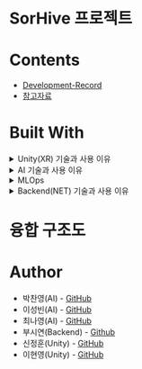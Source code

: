 # SorHive 프로젝트

# Contents
- [Development-Record](https://github.com/MA-Dot-COM/Intro/wiki/Development-Record)
- [참고자료](https://github.com/MA-Dot-COM/Intro/wiki/%EC%B0%B8%EA%B3%A0-%EC%9E%90%EB%A3%8C)

# Built With

<details>
<summary>Unity(XR) 기술과 사용 이유</summary>
<div markdown="1">

- [Unity Enterprise](https://store.unity.com/kr/products/unity-enterprise)
  - 전체 UI 및 3D공간
- [Photon](https://www.photonengine.com/ko-KR/)
  - 다중사용자 환경
- [Blender](https://www.blender.org/)
  - 아바타 및 프리셋

</div>
</details>

<details>
<summary>AI 기술과 사용 이유</summary>
<div markdown="1">

- [Tensorflow](https://www.tensorflow.org/?hl=ko)
  -
- [Pytorch](https://pytorch.org/)
  -
- [Pycharm](https://www.jetbrains.com/ko-kr/pycharm/)
  -
- [Fastapi](https://fastapi.tiangolo.com/ko/)
  -
- [Docker](https://www.docker.com/)
  -

--------

 - 공간 분류모델
네이버, 구글에서 술집, 노래방, 카페등 공간에 대한 이미지 크롤링후 전처리, 약 12,000개의 데이터셋을 Resnet50모델에 전이학습하여 사용자가 일상의 사진을 올리면 분석하여 그와 맞는 공간에 대한 카테고리를 분류해 준다. 

- 아바타 생성모델
사용자의 얼굴 사진으로 아바타를 생성해주는 시스템을 설계하고 구현, 데이터 셋은 https://www.kaggle.com/datasets/niten19/face-shape-dataset를 사용한다. 얼굴이 이미 나누어져 있는 kaggle의 Face Shape Dataset 중 약 2500개를 사용해 눈모양과 눈썹모양을 라벨링 한 후, yolo5로 학습시켰다. yolo5의 detect.py와 data.yaml 수정해 얼굴형, 눈모양, 눈썹모양 별로 모델을 만든 뒤, 각 클래스마다 높은 값을 뽑아내 사용자의 얼굴사진을 분석해 아바타를 만든다. 

- Insightface의 Detection모델
공간분류 모델에 사용될 사용자들의 이미지 데이터의 초상권 보호를 위해 Insightface의 Detection모델인 RetinaFace-10GF를 사용하여 얼굴인식 후 모자이크 처리를 해주는 모델을 만들었다. 모자이크 처리한 데이터셋으로 공간분류 모델을 학습한 결과 성능의 차이는 없었고, 이후에도 사용자들에게 사진을 받으면 Insightface의 Detection모델을 거쳐 모자이크 처리되어 초상권이 보호된 데이터셋으로 활용할 계획이다.

- 추천 시스템
사용자 기반 협업 필터링을 통해 사용자 간 친밀도를 측정해 잠재적인 관계가 가깝지만 아직 팔로워 하지 않은 사용자를 추천해 주는 시스템을 설계하고 구현.
친구 친밀도 도출 시스템은 사용자에게 얼마나 관심이 많은지 클릭해서 본 빈도(룸인, 라이핑, 채팅 등)등 사용자 행동 양식을 수집하여 얼마나 친밀한지 판별하고,
이를 토대로 사용자에 대해 친밀도 순위를 결정한다.

</div>
</details>

<details>
<summary>MLOps</summary>
<div markdown="1">
 
## 이미지 → image classification → 공간

(사진)XR → NET → AI(분석) → NET → (공간)XR

![image-removebg-preview (19)](https://user-images.githubusercontent.com/111809392/205317427-cd9e6372-9368-4d9f-86f3-41c7adfb881a.png){: width="30%"}
![image-removebg-preview (20)](https://user-images.githubusercontent.com/111809392/205317453-a6147b69-ae54-4fe6-8818-6be44fe28bdb.png){: width="30%"}
![image-removebg-preview (21)](https://user-images.githubusercontent.com/111809392/205317463-7ec76e89-f5ce-44f7-a955-9a8bd252d188.png){: width="30%"}
  
![Untitled (1)](https://user-images.githubusercontent.com/111809392/205317472-345c07bd-c83f-4098-a359-9cb7f0870ba7.png)
![Untitled](https://user-images.githubusercontent.com/111809392/205317480-bf87aa5b-7f5a-43e6-b19e-9a27e770ef69.png)
  
</div>
</details>

<details>
<summary>Backend(NET) 기술과 사용 이유</summary>
<div markdown="1">

- [AWS RDS - MySQL](https://aws.amazon.com/ko/rds/mysql/?nc=sn&loc=1)
  - 정규화를 통해 데이터의 일관성과 무결성을 확보하기 위해 사용했습니다.

- [MongoDB - Atlas](https://www.mongodb.com/ko-kr/cloud/atlas/efficiency)
  - 방대한 데이터 처리, 수정 필요없는 데이터들만 저장하여 빠르게 조회가 가능해서 사용했습니다.
  
- [AWS Ec2](https://aws.amazon.com/ko/ec2/)
  - 클라우드 환경의 가상 서버를 구축하기 위해 사용했습니다.
  
- [AWS S3](https://aws.amazon.com/ko/s3/?nc=sn&loc=0)
  - 이미지 저장, 호스팅, 뛰어난 보안성 때문에 사용했습니다.
  
- [AWS ElasticBeanstalk](https://aws.amazon.com/ko/elasticbeanstalk/)
  - 서버에서 개발된 웹 애플리케이션 및 서비스를 간단하게 배포하려고 사용한 서비스
  - 로드밸런싱, 오토스케일링 기능 함께 사용했습니다.

- [AWS Route53](https://aws.amazon.com/ko/route53)
  - ACM 과 ElasticBeanstalk 를 연결하여 사용했습니다.
  - Domain은 sorhive.shop 을 통해 접속 가능하게 하였습니다.

- [AWS Certificate Manager](https://aws.amazon.com/ko/certificate-manager)
  - 로드밸런서에 SSL 인증서를 연결하여 사용했습니다.
  - HTTP에 SSL 인증서를 사용하여 더 안전한 보안용 프로토콜인 HTTPS를 통해 더 안전한 SNS를 위해 사용했습니다.

- [SpringBoot](https://spring.io/projects/spring-boot)
  - 자바 기반의 웹 어플리케이션을 만들 수 있는 프레임워크인 스프링을 더 쉽게 사용할 수 있어서 사용했습니다.
  
- [JPA](https://spring.io/projects/spring-data-jpa)
  - 객체와 관계형 데이터베이스를 매핑하여 데이터베이스에 대한 의존성을 줄이고 생산성을 높이고 유지보수 향상, 성능 등의 장점 때문에 사용했습니다. 
  
- [Spring Security](https://spring.io/projects/spring-security)
  - 스프링 어플리케이션의 보안을 담당하는 스프링 하위 프레임 워크이고, 인증과 권한 부분을 담당했습니다.
  - JsonWebToken과 함께 사용하여 토큰 기반으로 접근을 통제했습니다.
  
- [Spring Batch](https://spring.io/projects/spring-batch)
  - 스프링 어플리케이션에서 일괄적인 데이터 처리를 담당하는 스프링 하위 프레임워크이고,
  - 라이핑(스토리)의 특성인 24시간 이후 안보이게 하는 기능
  - 추천배열(AI에 회원 * 회원에 대한 데이터를 통해 받아온 코사인 유사도 기반 추천 정렬)을 받아오고 몽고 DB에 저장하는 기능
    2 가지를 위해서 사용했습니다.
    
--------

- 회원 접근 권한 및 토큰 발급 : Spring Security, jsonwebtoken
- 데이터 일괄 처리 : Spring-Batch
- Object-relational mapping : jpa
- 이메일 처리 : Spring-Boot-Starter-Mail
- 로드밸런싱 : AWS Elastic Load Balancing, AWS Route53, AWS ACM
- 데이터 저장 : RDS
- 대량 데이터 저장 : MongoDB
- 파일 저장 : AWS S3

---------

</div>
</details>

# 융합 구조도

# Author
- 박찬영(AI) - [GitHub](https://github.com/orgs/MA-Dot-COM/people/Jneck)
- 이성빈(AI) - [GitHub](https://github.com/orgs/MA-Dot-COM/people/naya-beene)
- 최나영(AI) - [GitHub](https://github.com/orgs/MA-Dot-COM/people/cny689)
- 부시연(Backend) - [Github](https://github.com/SybooSyboo782)
- 신정훈(Unity) - [GitHub](https://github.com/orgs/MA-Dot-COM/people/JasonShin10)
- 이현영(Unity) - [GitHub](https://github.com/orgs/MA-Dot-COM/people/leeHY22)
